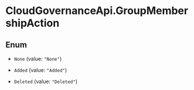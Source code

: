 # CloudGovernanceApi.GroupMembershipAction

## Enum


* `None` (value: `"None"`)

* `Added` (value: `"Added"`)

* `Deleted` (value: `"Deleted"`)


